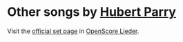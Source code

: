 
# Other songs by [Hubert Parry](..)

Visit the [official set page] in [OpenScore Lieder].

[official set page]: https://musescore.com/openscore-lieder-corpus/sets/5103547
[OpenScore Lieder]: https://musescore.com/openscore-lieder-corpus
